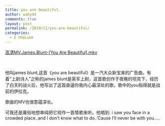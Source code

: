 ```yaml
---
title: you are beautiful.
author: wahyd4
comments: true
layout: post
permalink: /2010/11/you-are-beautiful/
categories:
  - 《 theLun》
---
```

[高清MV.James.Blunt-[You Are Beautiful].mkv][1]

 

他叫james blunt,这首《you are beautiful》是一汽大众新宝来的广告曲。有着“上尉诗人”之称的james blunt是英军上尉，这首歌创作于夜晚的坦克下，经历了白天的战火后，他写出了这首直逼你我内心最深处的歌。歌中的you指得就是战前的伊拉克。

歌曲的MV也很意蕴深长。

可我还是庸俗地想单纯把它视作一首情歌来听。他唱到: i saw you face in a crowded place..and I don’t know what to do..’Cause I’ll never be with you…..

 [1]: /images/2010/11/MV.James_.Blunt-You-Are-Beautiful.mkv.flv
